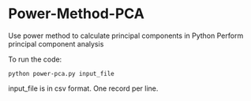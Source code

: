 Power-Method-PCA
================

Use power method to calculate principal components in Python
Perform principal component analysis

To run the code:

    python power-pca.py input_file

input_file is in csv format. One record per line.
